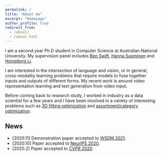 ```yaml
---
permalink: /
title: "About me"
excerpt: "Homepage"
author_profile: true
redirect_from: 
  - /about/
  - /about.html
---
```


I am a second year Ph.D student in Computer Science at Australian National University. My supervision panel includes [Ben Swift]( https://benswift.me/), [Hanna Suominen]( https://cecs.anu.edu.au/people/hanna-suominen) and [Hongdong Li]( http://users.cecs.anu.edu.au/~hongdong/).

I am interested in the intersection of language and vision, or in general, cross-modality learning problems that require models to fuse together inputs and outputs of different forms. My recent work is around video representation learning and text generation from video input.

Before coming back to research study, I worked in industry as a data scientist for a few years and I have been involved in a variety of interesting problems such as [3D fitting optimization](https://cecs.anu.edu.au/research/research-projects/3d-fitting-optimisation) and [assortment/category optimization](https://www.hivery.com/retail-fundamentals/page#assortment-optimization).

## News

* \[2020.11\] Demonstration paper accepted to [WSDM 2021](https://neurips.cc/Conferences/2020/).
* \[2020.10\] Paper accepted to [NeurIPS 2020](https://neurips.cc/Conferences/2020/).
* \[2020.2\] Paper accepted to [CVPR 2020](http://cvpr2020.thecvf.com/).